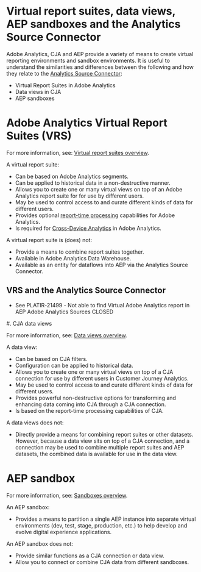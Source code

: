 # Virtual report suites, data views, AEP sandboxes and the Analytics Source Connector

Adobe Analytics, CJA and AEP provide a variety of means to create virtual reporting environments and sandbox environments. It is useful to understand the similarities and differences between the following and how they relate to the [Analytics Source Connector](https://experienceleague.adobe.com/docs/experience-platform/sources/ui-tutorials/create/adobe-applications/analytics.html?lang=en):

* Virtual Report Suites in Adobe Analytics
* Data views in CJA
* AEP sandboxes

# Adobe Analytics Virtual Report Suites (VRS)

For more information, see: [Virtual report suites overview](https://experienceleague.adobe.com/docs/analytics/components/virtual-report-suites/vrs-about.html?lang=en).

A virtual report suite:

* Can be based on Adobe Analytics segments.
* Can be applied to historical data in a non-destructive manner.
* Allows you to create one or many virtual views on top of an Adobe Analytics report suite for for use by different users.
* May be used to control access to and curate different kinds of data for different users.
* Provides optional [report-time processing](https://experienceleague.adobe.com/docs/analytics/components/virtual-report-suites/vrs-report-time-processing.html?lang=en) capabilities for Adobe Analytics.
* Is required for [Cross-Device Analytics](https://experienceleague.adobe.com/docs/analytics/components/cda/overview.html?lang=en) in Adobe Analytics.

A virtual report suite is (does) not:

* Provide a means to combine report suites together.
* Available in Adobe Analytics Data Warehouse.
* Available as an entity for dataflows into AEP via the Analytics Source Connector. 

## VRS and the Analytics Source Connector

* See PLATIR-21499 - Not able to find Virtual Adobe Analytics report in AEP Adobe Analytics Sources CLOSED

#. CJA data views

For more information, see: [Data views overview](https://experienceleague.adobe.com/docs/analytics-platform/using/cja-dataviews/data-views.html?lang=en).

A data view:

* Can be based on CJA filters.
* Configuration can be applied to historical data.
* Allows you to create one or many virtual views on top of a CJA connection for use by different users in Customer Journey Analytics.
* May be used to control access to and curate different kinds of data for different users.
* Provides powerful non-destructive options for transforming and enhancing data coming into CJA through a CJA connection.
* Is based on the report-time processing capabilities of CJA.

A data views does not:

* Directly provide a means for combining report suites or other datasets. However, because a data view sits on top of a CJA connection, and a connection may be used to combine multiple report suites and AEP datasets, the combined data is available for use in the data view.

# AEP sandbox

For more information, see: [Sandboxes overview](https://experienceleague.adobe.com/docs/experience-platform/sandbox/home.html?lang=en).

An AEP sandbox:

* Provides a means to partition a single AEP instance into separate virtual environments (dev, test, stage, production, etc.) to help develop and evolve digital experience applications.

An AEP sandbox does not:

* Provide similar functions as a CJA connection or data view.
* Allow you to connect or combine CJA data from different sandboxes.

